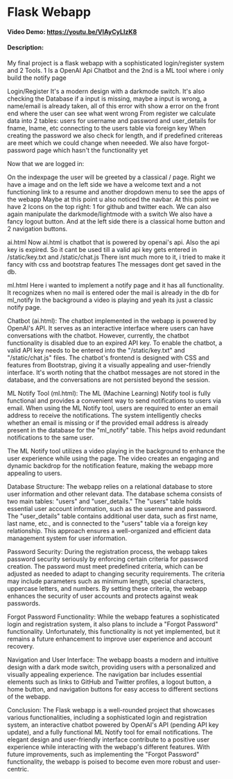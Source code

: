 # Flask Webapp
#### Video Demo:  https://youtu.be/VIAyCyLlzK8
#### Description:

My final project is a flask webapp with a sophisticated login/register system and 2 Tools.
1 Is a OpenAI Api Chatbot and the 2nd is a ML tool where i only build the notify page

Login/Register
It's a modern design with a darkmode switch.
It's also checking the Database if a input is missing, maybe a input is wrong, a name/email is already taken,
all of this error with show a error on the front end where the user can see what went wrong
From register we calculate data into 2 tables:
users for username and password and user_details for fname, lname, etc connecting to the users table via foreign key
When creating the password we also check for length, and if predefined critereas are meet which we could change when neeeded.
We also have forgot-password page which hasn't the functionality yet

Now that we are logged in:

On the indexpage the user will be greeted by a classical / page.
Right we have a image and on the left side we have a welcome text and a not functioning link to a resume and another dropdown menu to see the apps of the webapp
Maybe at this point u also noticed the navbar.
At this point we have 2 Icons on the top right:
1 for github and twitter each.
We can also again manipulate the darkmode/lightmode with a switch
We also have a fancy logout button.
And at the left side there is a classical home button and 2 navigation buttons.

ai.html
Now ai.html is chatbot that is powered by openai's api.
Also the api key is expired.
So it cant be used till a valid api key gets entered in /static/key.txt and /static/chat.js
There isnt much more to it, i tried to make it fancy with css and bootstrap features
The messages dont get saved in the db.

ml.html
Here i wanted to implement a notify page and it has all functionality.
It recognizes when no mail is entered oder the mail is already in the db for ml_notify
In the background a video is playing and yeah its just a classic notify page.

Chatbot (ai.html):
The chatbot implemented in the webapp is powered by OpenAI's API. It serves as an interactive interface where users can have conversations with the chatbot. However, currently, the chatbot functionality is disabled due to an expired API key. To enable the chatbot, a valid API key needs to be entered into the "/static/key.txt" and "/static/chat.js" files. The chatbot's frontend is designed with CSS and features from Bootstrap, giving it a visually appealing and user-friendly interface. It's worth noting that the chatbot messages are not stored in the database, and the conversations are not persisted beyond the session.

ML Notify Tool (ml.html):
The ML (Machine Learning) Notify tool is fully functional and provides a convenient way to send notifications to users via email. When using the ML Notify tool, users are required to enter an email address to receive the notifications. The system intelligently checks whether an email is missing or if the provided email address is already present in the database for the "ml_notify" table. This helps avoid redundant notifications to the same user.

The ML Notify tool utilizes a video playing in the background to enhance the user experience while using the page. The video creates an engaging and dynamic backdrop for the notification feature, making the webapp more appealing to users.

Database Structure:
The webapp relies on a relational database to store user information and other relevant data. The database schema consists of two main tables: "users" and "user_details." The "users" table holds essential user account information, such as the username and password. The "user_details" table contains additional user data, such as first name, last name, etc., and is connected to the "users" table via a foreign key relationship. This approach ensures a well-organized and efficient data management system for user information.

Password Security:
During the registration process, the webapp takes password security seriously by enforcing certain criteria for password creation. The password must meet predefined criteria, which can be adjusted as needed to adapt to changing security requirements. The criteria may include parameters such as minimum length, special characters, uppercase letters, and numbers. By setting these criteria, the webapp enhances the security of user accounts and protects against weak passwords.

Forgot Password Functionality:
While the webapp features a sophisticated login and registration system, it also plans to include a "Forgot Password" functionality. Unfortunately, this functionality is not yet implemented, but it remains a future enhancement to improve user experience and account recovery.

Navigation and User Interface:
The webapp boasts a modern and intuitive design with a dark mode switch, providing users with a personalized and visually appealing experience. The navigation bar includes essential elements such as links to GitHub and Twitter profiles, a logout button, a home button, and navigation buttons for easy access to different sections of the webapp.

Conclusion:
The Flask webapp is a well-rounded project that showcases various functionalities, including a sophisticated login and registration system, an interactive chatbot powered by OpenAI's API (pending API key update), and a fully functional ML Notify tool for email notifications. The elegant design and user-friendly interface contribute to a positive user experience while interacting with the webapp's different features. With future improvements, such as implementing the "Forgot Password" functionality, the webapp is poised to become even more robust and user-centric.
